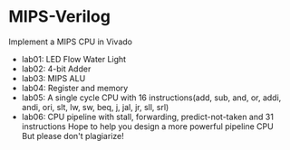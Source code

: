 # MIPS-Verilog
 Implement a MIPS CPU in Vivado

* lab01: LED Flow Water Light
* lab02: 4-bit Adder
* lab03: MIPS ALU
* lab04: Register and memory
* lab05: A single cycle CPU with 16 instructions(add, sub, and, or, addi, andi, ori, slt, lw, sw, beq, j, jal, jr, sll, srl)
* lab06: CPU pipeline with stall, forwarding, predict-not-taken and 31 instructions
Hope to help you design a more powerful pipeline CPU  
But please don't plagiarize!  
